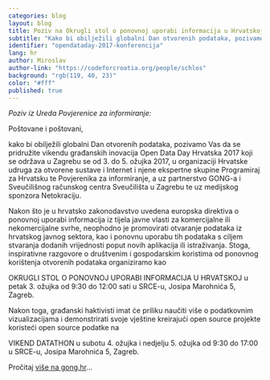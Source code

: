 ```yaml
---
categories: blog
layout: blog
title: Poziv na Okrugli stol o ponovnoj uporabi informacija u Hrvatskoj
subtitle: "Kako bi obilježili globalni Dan otvorenih podataka, pozivamo Vas da se pridružite vikendu građanskih inovacija Open Data Day Hrvatska 2017"
identifier: "opendataday-2017-konferencija"
lang: hr
author: Miroslav
author-link: "https://codeforcroatia.org/people/schlos"
background: "rgb(119, 40, 23)"
color: "#fff"
published: true
---
```


_Poziv iz Ureda Povjerenice za informiranje:_

Poštovane i poštovani,

kako bi obilježili globalni Dan otvorenih podataka, pozivamo Vas da se pridružite vikendu građanskih inovacija Open Data Day Hrvatska 2017 koji se održava u Zagrebu se od 3. do 5. ožujka 2017, u organizaciji Hrvatske udruga za otvorene sustave i Internet i njene ekspertne skupine Programiraj za Hrvatsku te Povjerenika za informiranje, a uz partnerstvo GONG-a i Sveučilišnog računskog centra Sveučilišta u Zagrebu te uz medijskog sponzora Netokraciju.

Nakon što je u hrvatsko zakonodavstvo uvedena europska direktiva o ponovnoj uporabi informacija iz tijela javne vlasti za komercijalne ili nekomercijalne svrhe, neophodno je promovirati otvaranje podataka iz hrvatskog javnog sektora, kao i ponovnu uporabu tih podataka s ciljem stvaranja dodanih vrijednosti poput novih aplikacija ili istraživanja. Stoga, inspirativne razgovore o društvenim i gospodarskim koristima od ponovnog korištenja otvorenih podataka organiziramo kao

OKRUGLI STOL O PONOVNOJ UPORABI INFORMACIJA U HRVATSKOJ
u petak 3. ožujka od 9:30 do 12:00 sati
u SRCE-u, Josipa Marohnića 5, Zagreb.

Nakon toga, građanski haktivisti imat će priliku naučiti više o podatkovnim vizualizacijama i demonstrirati svoje vještine kreirajući open source projekte koristeći open source podatke na

VIKEND DATATHON
u subotu 4. ožujka i nedjelju 5. ožujka od 9:30 do 17:00
u SRCE-u, Josipa Marohnića 5, Zagreb.

Pročitaj [više na gong.hr](https://www.gong.hr/hr/dobra-vladavina/pristup-informacijama/okrugli-stol-o-ponovnoj-uporabi-informacija-u-hrva/)...
